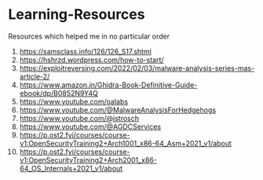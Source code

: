 # Learning-Resources

Resources which helped me in no particular order


1) https://samsclass.info/126/126_S17.shtml 
2) https://hshrzd.wordpress.com/how-to-start/
3) https://exploitreversing.com/2022/02/03/malware-analysis-series-mas-article-2/
4) https://www.amazon.in/Ghidra-Book-Definitive-Guide-ebook/dp/B0852N9Y4Q
5) https://www.youtube.com/oalabs
6) https://www.youtube.com/@MalwareAnalysisForHedgehogs
7) https://www.youtube.com/@jstrosch
8) https://www.youtube.com/@AGDCServices
9) https://p.ost2.fyi/courses/course-v1:OpenSecurityTraining2+Arch1001_x86-64_Asm+2021_v1/about
10) https://p.ost2.fyi/courses/course-v1:OpenSecurityTraining2+Arch2001_x86-64_OS_Internals+2021_v1/about
 

